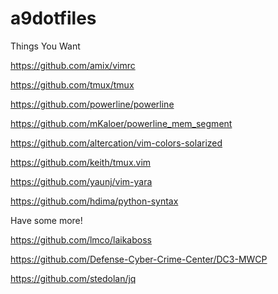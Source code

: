 # a9dotfiles

Things You Want

https://github.com/amix/vimrc

https://github.com/tmux/tmux

https://github.com/powerline/powerline

https://github.com/mKaloer/powerline_mem_segment

https://github.com/altercation/vim-colors-solarized

https://github.com/keith/tmux.vim

https://github.com/yaunj/vim-yara

https://github.com/hdima/python-syntax

Have some more!

https://github.com/lmco/laikaboss

https://github.com/Defense-Cyber-Crime-Center/DC3-MWCP

https://github.com/stedolan/jq
